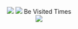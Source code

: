 <p align="center"> 
  <img src="https://readme-typing-svg.demolab.com/?lines=Welcome+to+Ryan’s+GitHub;A+Interesting+atomic+nucleu&color=7E2065&center=true&font=Montserrat" />
  <img src="https://github-readme-activity-graph.cyclic.app/graph?username=tseshongfeeshur&bg_color=ffffff&color=7E2065&line=7E2065&custom_title=My+GitHub+Activities" />
  Be Visited Times<br>
  <img src="https://profile-counter.glitch.me/tseshongfeeshur/count.svg" />
</p>
